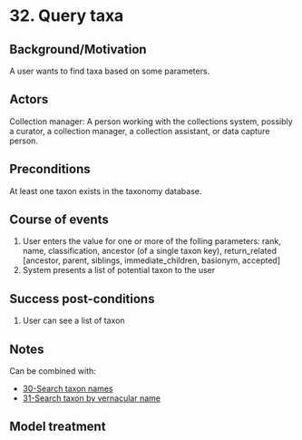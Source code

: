 # 32. Query taxa

## Background/Motivation

A user wants to find taxa based on some parameters.

## Actors
Collection manager: A person working with the collections system, possibly a curator, a collection manager, a collection assistant, or data capture person.

## Preconditions
At least one taxon exists in the taxonomy database.

## Course of events
1. User enters the value for one or more of the folling parameters: rank, name, classification, ancestor (of a single taxon key), 
return_related [ancestor, parent, siblings, immediate_children, basionym, accepted]
1. System presents a list of potential taxon to the user

## Success post-conditions

1. User can see a list of taxon

## Notes
Can be combined with:
 - [30-Search taxon names](https://github.com/DINA-Web/dina-use-cases/blob/master/taxonomy/30-Search_taxon_names.md)
 - [31-Search taxon by vernacular name](https://github.com/DINA-Web/dina-use-cases/blob/master/taxonomy/31-Search_taxon_by_vernacular_name.md)

## Model treatment

